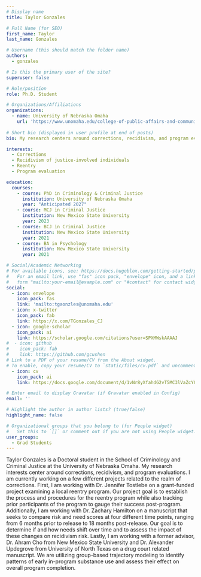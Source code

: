 ```yaml
---
# Display name
title: Taylor Gonzales

# Full Name (for SEO)
first_name: Taylor
last_name: Gonzales

# Username (this should match the folder name)
authors:
  - gonzales

# Is this the primary user of the site?
superuser: false

# Role/position
role: Ph.D. Student

# Organizations/Affiliations
organizations:
  - name: University of Nebraska Omaha
    url: 'https://www.unomaha.edu/college-of-public-affairs-and-community-service/criminology-and-criminal-justice/about-us/taylor-gonzales.php'
    
# Short bio (displayed in user profile at end of posts)
bio: My research centers around corrections, recidivism, and program evaluations.

interests:
  - Corrections
  - Recidivism of justice-involved individuals
  - Reentry
  - Program evaluation

education:
  courses:
    - course: PhD in Criminology & Criminal Justice
      institution: University of Nebraska Omaha
      year: "Anticipated 2027"
    - course: MCJ in Criminal Justice
      institution: New Mexico State University
      year: 2023
    - course: BCJ in Criminal Justice
      institution: New Mexico State University
      year: 2021
    - course: BA in Psychology
      institution: New Mexico State University
      year: 2021

# Social/Academic Networking
# For available icons, see: https://docs.hugoblox.com/getting-started/page-builder/#icons
#   For an email link, use "fas" icon pack, "envelope" icon, and a link in the
#   form "mailto:your-email@example.com" or "#contact" for contact widget.
social:
  - icon: envelope
    icon_pack: fas
    link: 'mailto:tgaonzles@unomaha.edu'
  - icon: x-twitter
    icon_pack: fab
    link: https://x.com/TGonzales_CJ
  - icon: google-scholar
    icon_pack: ai
    link: https://scholar.google.com/citations?user=SPXMWskAAAAJ
#  - icon: github
#    icon_pack: fab
#    link: https://github.com/gcushen
# Link to a PDF of your resume/CV from the About widget.
# To enable, copy your resume/CV to `static/files/cv.pdf` and uncomment the lines below.
  - icon: cv
    icon_pack: ai
    link: https://docs.google.com/document/d/1vNr8yXfahdG2vT5MC3lVaZcY8RxSvkNn/edit?usp=sharing&ouid=105109841228464333367&rtpof=true&sd=true

# Enter email to display Gravatar (if Gravatar enabled in Config)
email: ''

# Highlight the author in author lists? (true/false)
highlight_name: false

# Organizational groups that you belong to (for People widget)
#   Set this to `[]` or comment out if you are not using People widget.
user_groups:
  - Grad Students
---
```


Taylor Gonzales is a Doctoral student in the School of Criminology and Criminal Justice at the University of Nebraska Omaha. My research interests center around corrections, recidivism, and program evaluations. I am currently working on a few different projects related to the realm of corrections. First, I am working with Dr. Jennifer Tostlebe on a grant-funded project examining a local reentry program. Our project goal is to establish the process and procedures for the reentry program while also tracking prior participants of the program to gauge their success post-program. Additionally, I am working with Dr. Zachary Hamilton on a manuscript that seeks to compare risk and need scores at four different time points, ranging from 6 months prior to release to 18 months post-release. Our goal is to determine if and how needs shift over time and to assess the impact of these changes on recidivism risk. Lastly, I am working with a former advisor, Dr. Ahram Cho from New Mexico State University and Dr. Alexander Updegrove from University of North Texas on a drug court related manuscript. We are utilizing group-based trajectory modeling to identify patterns of early in-program substance use and assess their effect on overall program completion.
